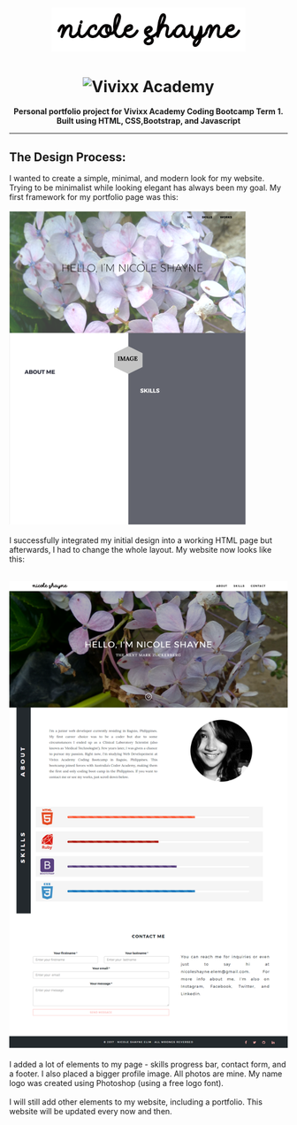 <h1 align="center"><a href="https://ncleshyne.github.io" target="_blank"><img width="350" height="80" alt="Nicole Shayne" src="images/l.png"></a></h1>
<h1 align="center">
 <img width="300" height="220" src="http://vivixxacademy.com/inetcon2017/wp-content/uploads/2017/04/vivixx-academy.png" alt="Vivixx Academy" />  </a>
</h1>

<p align="center"><b>Personal portfolio project for Vivixx Academy Coding Bootcamp Term 1.<br>
Built using HTML, CSS,Bootstrap, and Javascript
</b></p>

---


## The Design Process:

I wanted to create a simple, minimal, and modern look for my website. Trying to be minimalist while looking elegant has always been my goal. My first framework for my portfolio page was this:
<br>
<br>
![Previous](images/initial.png "Initial Framework")
<br>
<br>
I successfully integrated my initial design into a working HTML page but afterwards, I had to change the whole layout. My website now looks like this:
<br>
<br>

![Now](images/now.png "After")
<br>
<br>
I added a lot of elements to my page - skills progress bar, contact form, and a footer. I also placed a bigger profile image. All photos are mine. My name logo was created using Photoshop (using a free logo font). 
<br>
<br>
I will still add other elements to my website, including a portfolio. This website will be updated every now and then. 
